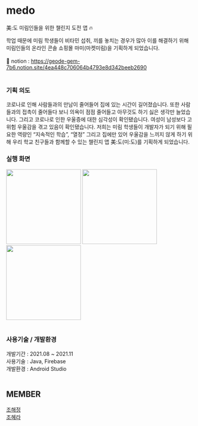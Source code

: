 # medo
美:도 미림인들을 위한 챌린지 도전 앱 :fire:

학업 때문에 미림 학생들이 비타민 섭취, 끼를 놓치는 경우가 많아 이를 해결하기 위해 미림인들의 온라인 콘솔 쇼핑몰 마미(마켓미림)을 기획하게 되었습니다.<br><br>
:notebook_with_decorative_cover: notion : https://geode-gem-7b6.notion.site/4ea448c706064b4793e8d342beeb2690
<br><br>
### 기획 의도
코로나로 인해 사람들과의 만남이 줄어들어 집에 있는 시간이 길어졌습니다. 또한 사람들과의 접촉이 줄어들다 보니 의욕이 점점 줄어들고 아무것도 하기 싫은 생각만 늘었습니다. 그리고 코로나로 인한 우울증에 대한 심각성이 확인됐습니다. 여성이 남성보다 고위험 우울감을 겪고 있음이 확인됐습니다.
저희는 미림 학생들이 개발자가 되기 위해 필요한 역량인 “지속적인 학습”, “열정” 그리고 집에만 있어 우울감을 느끼지 않게 하기 위해 우리 학교 친구들과 함께할 수 있는 챌린지 앱 美:도(미:도)를 기획하게 되었습니다.

### 실행 화면
<img src="https://geode-gem-7b6.notion.site/image/https%3A%2F%2Fs3-us-west-2.amazonaws.com%2Fsecure.notion-static.com%2Fb2e2d8a6-19dc-455f-9937-d36c4b63846c%2F%EB%A9%94%EC%9D%B8.jpg?table=block&id=58acc1b5-623a-474d-87a4-00c4c1004d8a&spaceId=e92763c1-d739-496d-9b03-1671bf3014eb&width=750&userId=&cache=v2" width="200"> <img src="https://geode-gem-7b6.notion.site/image/https%3A%2F%2Fs3-us-west-2.amazonaws.com%2Fsecure.notion-static.com%2Fd49a8647-8b97-4bf4-8a17-7af3468b89ca%2F%ED%9A%8C%EC%9B%90%EA%B0%80%EC%9E%85_%EC%B0%BD.png?table=block&id=14208927-5a9f-40ec-bc64-d4ec91966f46&spaceId=e92763c1-d739-496d-9b03-1671bf3014eb&width=830&userId=&cache=v2" width="200"> <img src="https://geode-gem-7b6.notion.site/image/https%3A%2F%2Fs3-us-west-2.amazonaws.com%2Fsecure.notion-static.com%2F33556cdb-9f53-4b7d-b859-d0700c822ef3%2F%EB%82%98%EC%9D%98%EB%8F%84%EC%A0%84.jpg?table=block&id=158b715d-5917-4da1-8e2c-84cd64b4b228&spaceId=e92763c1-d739-496d-9b03-1671bf3014eb&width=750&userId=&cache=v2" width="200">
<br><br>

### 사용기술 / 개발환경
개발기간 : 2021.08 ~ 2021.11<br>
사용기술 : Java, Firebase<br>
개발환경 : Android Studio
<br><br>

## MEMBER
[조해정](https://github.com/haezzang)<br>
[조혜라](https://github.com/areyh817)
